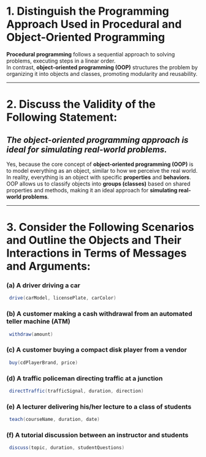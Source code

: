 # 1. Distinguish the Programming Approach Used in Procedural and Object-Oriented Programming  

**Procedural programming** follows a sequential approach to solving problems, executing steps in a linear order.  
In contrast, **object-oriented programming (OOP)** structures the problem by organizing it into objects and classes, promoting modularity and reusability.

---

# 2. Discuss the Validity of the Following Statement:  
## *The object-oriented programming approach is ideal for simulating real-world problems.*  

Yes, because the core concept of **object-oriented programming (OOP)** is to model everything as an object, similar to how we perceive the real world.  
In reality, everything is an object with specific **properties** and **behaviors**.  
OOP allows us to classify objects into **groups (classes)** based on shared properties and methods, making it an ideal approach for **simulating real-world problems**.

---

# 3. Consider the Following Scenarios and Outline the Objects and Their Interactions in Terms of Messages and Arguments:  

### (a) A driver driving a car  
```java
 drive(carModel, licensePlate, carColor)
```

### (b) A customer making a cash withdrawal from an automated teller machine (ATM)  
```java
 withdraw(amount)
```

### (c) A customer buying a compact disk player from a vendor  
```java
 buy(cdPlayerBrand, price)
```

### (d) A traffic policeman directing traffic at a junction  
```java
 directTraffic(trafficSignal, duration, direction)
```

### (e) A lecturer delivering his/her lecture to a class of students  
```java
 teach(courseName, duration, date)
```

### (f) A tutorial discussion between an instructor and students  
```java
 discuss(topic, duration, studentQuestions)
```



